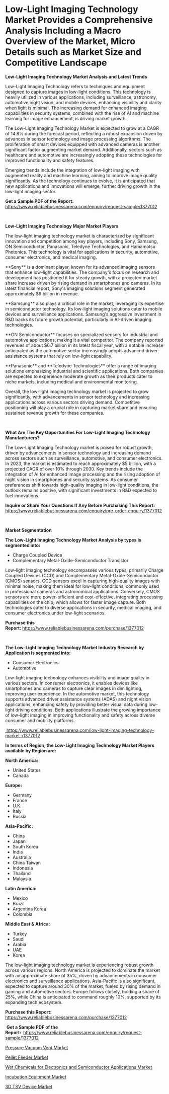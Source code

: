 <p><h1>Low-Light Imaging Technology Market Provides a Comprehensive Analysis Including a Macro Overview of the Market, Micro Details such as Market Size and Competitive Landscape</h1></p><p><strong>Low-Light Imaging Technology Market Analysis and Latest Trends</strong></p>
<p><p>Low-Light Imaging Technology refers to techniques and equipment designed to capture images in low-light conditions. This technology is heavily utilized in various applications, including surveillance, astronomy, automotive night vision, and mobile devices, enhancing visibility and clarity when light is minimal. The increasing demand for enhanced imaging capabilities in security systems, combined with the rise of AI and machine learning for image enhancement, is driving market growth.</p><p>The Low-Light Imaging Technology Market is expected to grow at a CAGR of 14.8% during the forecast period, reflecting a robust expansion driven by advances in sensor technology and image processing algorithms. The proliferation of smart devices equipped with advanced cameras is another significant factor augmenting market demand. Additionally, sectors such as healthcare and automotive are increasingly adopting these technologies for improved functionality and safety features. </p><p>Emerging trends include the integration of low-light imaging with augmented reality and machine learning, aiming to improve image quality significantly. As the technology continues to evolve, it is anticipated that new applications and innovations will emerge, further driving growth in the low-light imaging sector.</p></p>
<p><strong>Get a Sample PDF of the Report:&nbsp;</strong> <a href="https://www.reliablebusinessarena.com/enquiry/request-sample/1377012?utm_campaign=2217&utm_medium=2&utm_source=Github&utm_content=ia&utm_term=28032025&utm_id=low-light-imaging-technology">https://www.reliablebusinessarena.com/enquiry/request-sample/1377012</a></p>
<p>&nbsp;</p>
<p><strong>Low-Light Imaging Technology Major Market Players</strong></p>
<p><p>The low-light imaging technology market is characterized by significant innovation and competition among key players, including Sony, Samsung, ON Semiconductor, Panasonic, Teledyne Technologies, and Hamamatsu Photonics. This technology is vital for applications in security, automotive, consumer electronics, and medical imaging.</p><p>**Sony** is a dominant player, known for its advanced imaging sensors that enhance low-light capabilities. The company's focus on research and development has positioned it for steady growth, with a projected market share increase driven by rising demand in smartphones and cameras. In its latest financial report, Sony's imaging solutions segment generated approximately $9 billion in revenue.</p><p>**Samsung** also plays a critical role in the market, leveraging its expertise in semiconductor technology. Its low-light imaging solutions cater to mobile devices and surveillance applications. Samsung's aggressive investment in R&D backs its future growth potential, particularly in AI-driven imaging technologies.</p><p>**ON Semiconductor** focuses on specialized sensors for industrial and automotive applications, making it a vital competitor. The company reported revenues of about $6.7 billion in its latest fiscal year, with a notable increase anticipated as the automotive sector increasingly adopts advanced driver-assistance systems that rely on low-light capability.</p><p>**Panasonic** and **Teledyne Technologies** offer a range of imaging solutions emphasizing industrial and scientific applications. Both companies are expected to experience moderate growth as their products cater to niche markets, including medical and environmental monitoring.</p><p>Overall, the low-light imaging technology market is projected to grow significantly, with advancements in sensor technology and increasing applications across various sectors driving demand. Competitive positioning will play a crucial role in capturing market share and ensuring sustained revenue growth for these companies.</p></p>
<p>&nbsp;</p>
<p><strong>What Are The Key Opportunities For Low-Light Imaging Technology Manufacturers?</strong></p>
<p><p>The Low-Light Imaging Technology market is poised for robust growth, driven by advancements in sensor technology and increasing demand across sectors such as surveillance, automotive, and consumer electronics. In 2023, the market is estimated to reach approximately $5 billion, with a projected CAGR of over 10% through 2030. Key trends include the integration of AI for enhanced image processing and the rising adoption of night vision in smartphones and security systems. As consumer preferences shift towards high-quality imaging in low-light conditions, the outlook remains positive, with significant investments in R&D expected to fuel innovations.</p></p>
<p><strong>Inquire or Share Your Questions If Any Before Purchasing This Report:</strong> <a href="https://www.reliablebusinessarena.com/enquiry/pre-order-enquiry/1377012?utm_campaign=2217&utm_medium=2&utm_source=Github&utm_content=ia&utm_term=28032025&utm_id=low-light-imaging-technology">https://www.reliablebusinessarena.com/enquiry/pre-order-enquiry/1377012</a></p>
<p>&nbsp;</p>
<p><strong>Market Segmentation</strong></p>
<p><strong>The Low-Light Imaging Technology Market Analysis by types is segmented into:</strong></p>
<p><ul><li>Charge Coupled Device</li><li>Complementary Metal-Oxide-Semiconductor Transistor</li></ul></p>
<p><p>Low-light imaging technology encompasses various types, primarily Charge Coupled Devices (CCD) and Complementary Metal-Oxide-Semiconductor (CMOS) sensors. CCD sensors excel in capturing high-quality images with minimal noise, making them ideal for low-light conditions, commonly used in professional cameras and astronomical applications. Conversely, CMOS sensors are more power-efficient and cost-effective, integrating processing capabilities on the chip, which allows for faster image capture. Both technologies cater to diverse applications in security, medical imaging, and consumer electronics under low-light scenarios.</p></p>
<p><strong>Purchase this Report:&nbsp;</strong><a href="https://www.reliablebusinessarena.com/purchase/1377012?utm_campaign=2217&utm_medium=2&utm_source=Github&utm_content=ia&utm_term=28032025&utm_id=low-light-imaging-technology">https://www.reliablebusinessarena.com/purchase/1377012</a></p>
<p>&nbsp;</p>
<p><strong>The Low-Light Imaging Technology Market Industry Research by Application is segmented into:</strong></p>
<p><ul><li>Consumer Electronics</li><li>Automotive</li></ul></p>
<p><p>Low-light imaging technology enhances visibility and image quality in various sectors. In consumer electronics, it enables devices like smartphones and cameras to capture clear images in dim lighting, improving user experience. In the automotive market, this technology supports advanced driver assistance systems (ADAS) and night vision applications, enhancing safety by providing better visual data during low-light driving conditions. Both applications illustrate the growing importance of low-light imaging in improving functionality and safety across diverse consumer and mobility platforms.</p></p>
<p><a href="https://www.reliablebusinessarena.com/low-light-imaging-technology-market-r1377012?utm_campaign=2217&utm_medium=2&utm_source=Github&utm_content=ia&utm_term=28032025&utm_id=low-light-imaging-technology">&nbsp;https://www.reliablebusinessarena.com/low-light-imaging-technology-market-r1377012</a></p>
<p><strong>In terms of Region, the Low-Light Imaging Technology Market Players available by Region are:</strong></p>
<p>
    <p> <strong> North America: </strong>
        <ul>
            <li>United States</li>
            <li>Canada</li>
        </ul>
        </p> 
    <p> <strong> Europe: </strong>
        <ul>
            <li>Germany</li>
            <li>France</li>
            <li>U.K.</li>
            <li>Italy</li>
            <li>Russia</li>
        </ul>
        </p> 
    <p> <strong> Asia-Pacific: </strong>
        <ul>
            <li>China</li>
            <li>Japan</li>
            <li>South Korea</li>
            <li>India</li>
            <li>Australia</li>
            <li>China Taiwan</li>
            <li>Indonesia</li>
            <li>Thailand</li>
            <li>Malaysia</li>
        </ul>
        </p> 
    <p> <strong> Latin America: </strong>
        <ul>
            <li>Mexico</li>
            <li>Brazil</li>
            <li>Argentina Korea</li>
            <li>Colombia</li>
        </ul>
        </p> 
    <p> <strong> Middle East & Africa: </strong>
        <ul>
            <li>Turkey</li>
            <li>Saudi</li>
            <li>Arabia</li>
            <li>UAE</li>
            <li>Korea</li>
        </ul>
    </p>
    </p>
<p><p>The low-light imaging technology market is experiencing robust growth across various regions. North America is projected to dominate the market with an approximate share of 35%, driven by advancements in consumer electronics and surveillance applications. Asia-Pacific is also significant, expected to capture around 30% of the market, fueled by rising demand in gaming and automotive sectors. Europe follows closely, holding a share of 25%, while China is anticipated to command roughly 10%, supported by its expanding tech ecosystem.</p></p>
<p><strong>Purchase this Report: </strong><a href="https://www.reliablebusinessarena.com/purchase/1377012?utm_campaign=2217&utm_medium=2&utm_source=Github&utm_content=ia&utm_term=28032025&utm_id=low-light-imaging-technology">https://www.reliablebusinessarena.com/purchase/1377012</a></p>
<p>&nbsp;<strong>Get a Sample PDF of the Report:&nbsp;&nbsp;</strong><a href="https://www.reliablebusinessarena.com/enquiry/request-sample/1377012?utm_campaign=2217&utm_medium=2&utm_source=Github&utm_content=ia&utm_term=28032025&utm_id=low-light-imaging-technology">https://www.reliablebusinessarena.com/enquiry/request-sample/1377012</a></p>
<p><strong></strong></p>
<p><p><a href="https://www.linkedin.com/pulse/pressure-vacuum-vent-market-global-share-ranking-overall-imxkf?utm_campaign=2217&utm_medium=2&utm_source=Github&utm_content=ia&utm_term=28032025&utm_id=low-light-imaging-technology">Pressure Vacuum Vent Market</a></p><p><a href="https://www.linkedin.com/pulse/how-pellet-feeder-market-expectd-grow-14-cagr-upcoming-years-74czf?utm_campaign=2217&utm_medium=2&utm_source=Github&utm_content=ia&utm_term=28032025&utm_id=low-light-imaging-technology">Pellet Feeder Market</a></p><p><a href="https://github.com/miehldobin1w/Market-Research-Report-List-1/blob/main/wet-chemicals-for-electronics-and-semiconductor-applications-market.md?utm_campaign=2217&utm_medium=2&utm_source=Github&utm_content=ia&utm_term=28032025&utm_id=low-light-imaging-technology">Wet Chemicals for Electronics and Semiconductor Applications Market</a></p><p><a href="https://www.linkedin.com/pulse/incubation-equipment-market-trends-report-current-industry-o1lef?utm_campaign=2217&utm_medium=2&utm_source=Github&utm_content=ia&utm_term=28032025&utm_id=low-light-imaging-technology">Incubation Equipment Market</a></p><p><a href="https://github.com/delcirodda4f/Market-Research-Report-List-1/blob/main/3d-tsv-device-market.md?utm_campaign=2217&utm_medium=2&utm_source=Github&utm_content=ia&utm_term=28032025&utm_id=low-light-imaging-technology">3D TSV Device Market</a></p></p>